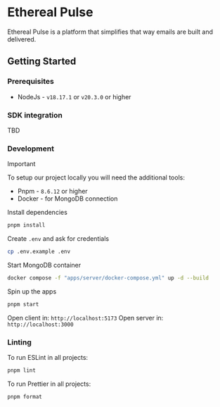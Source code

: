 # Ethereal Pulse

Ethereal Pulse is a platform that simplifies that way emails are built and delivered.

## Getting Started

### Prerequisites

- NodeJs - `v18.17.1` or `v20.3.0` or higher

### SDK integration

TBD

### Development

> [!IMPORTANT]
> To setup our project locally you will need the additional tools:
> - Pnpm - `8.6.12` or higher
> - Docker - for MongoDB connection

Install dependencies
```bash
pnpm install
```

Create `.env` and ask for credentials

```bash
cp .env.example .env
```

Start MongoDB container

```bash
docker compose -f "apps/server/docker-compose.yml" up -d --build
```

Spin up the apps

```bash
pnpm start
```

Open client in: `http://localhost:5173`
Open server in: `http://localhost:3000`

### Linting

To run ESLint in all projects:

```bash
pnpm lint
```

To run Prettier in all projects:
```bash
pnpm format
```
